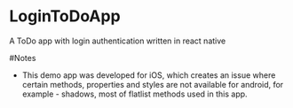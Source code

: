 # LoginToDoApp
A ToDo app with login authentication written in react native

#Notes
- This demo app was developed for iOS, which creates an issue where certain methods, properties and styles are not available for android, for example - shadows, most of flatlist methods used in this app.
